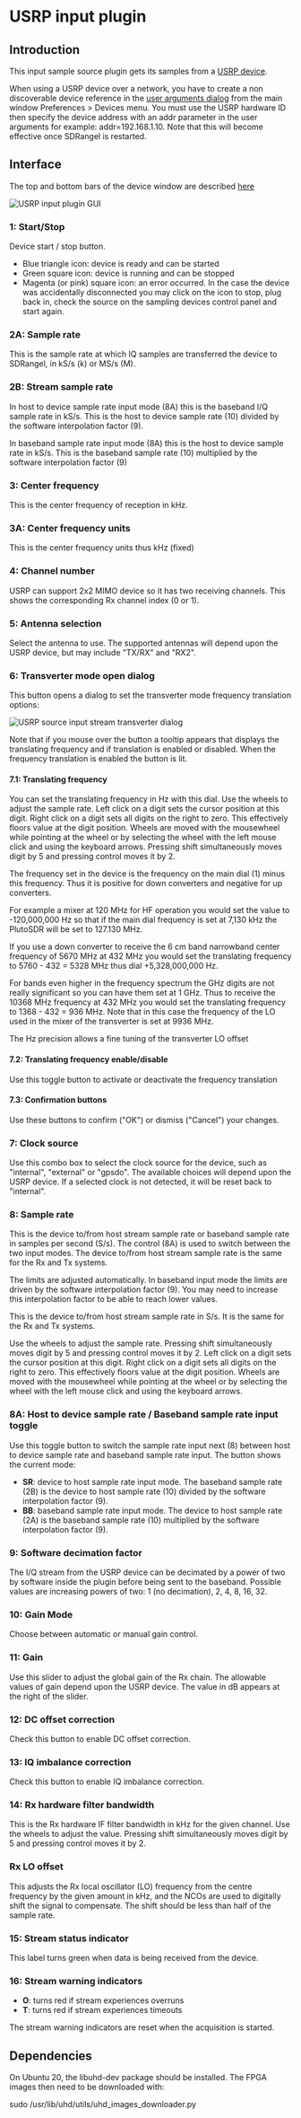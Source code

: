 <h1>USRP input plugin</h1>

<h2>Introduction</h2>

This input sample source plugin gets its samples from a [USRP device](https://www.ettus.com/product-categories/usrp-bus-series/).

When using a USRP device over a network, you have to create a non discoverable device reference in the [user arguments dialog](https://github.com/f4exb/sdrangel/blob/master/sdrgui/deviceuserargs.md) from the main window Preferences > Devices menu. You must use the USRP hardware ID then specify the device address with an addr parameter in the user arguments for example: addr=192.168.1.10. Note that this will become effective once SDRangel is restarted.

<h2>Interface</h2>

The top and bottom bars of the device window are described [here](../../../sdrgui/device/readme.md)

![USRP input plugin GUI](../../../doc/img/USRPInput_plugin.png)

<h3>1: Start/Stop</h3>

Device start / stop button.

  - Blue triangle icon: device is ready and can be started
  - Green square icon: device is running and can be stopped
  - Magenta (or pink) square icon: an error occurred. In the case the device was accidentally disconnected you may click on the icon to stop, plug back in, check the source on the sampling devices control panel and start again.

<h3>2A: Sample rate</h3>

This is the sample rate at which IQ samples are transferred the device to SDRangel, in kS/s (k) or MS/s (M).

<h3>2B: Stream sample rate</h3>

In host to device sample rate input mode (8A) this is the baseband I/Q sample rate in kS/s. This is the host to device sample rate (10) divided by the software interpolation factor (9).

In baseband sample rate input mode (8A) this is the host to device sample rate in kS/s. This is the baseband sample rate (10) multiplied by the software interpolation factor (9)

<h3>3: Center frequency</h3>

This is the center frequency of reception in kHz.

<h3>3A: Center frequency units</h3>

This is the center frequency units thus kHz (fixed)

<h3>4: Channel number</h3>

USRP can support 2x2 MIMO device so it has two receiving channels. This shows the corresponding Rx channel index (0 or 1).

<h3>5: Antenna selection</h3>

Select the antenna to use. The supported antennas will depend upon the USRP device, but may include "TX/RX" and "RX2".

<h3>6: Transverter mode open dialog</h3>

This button opens a dialog to set the transverter mode frequency translation options:

![USRP source input stream transverter dialog](../../../doc/img/RTLSDR_plugin_xvrt.png)

Note that if you mouse over the button a tooltip appears that displays the translating frequency and if translation is enabled or disabled. When the frequency translation is enabled the button is lit.

<h4>7.1: Translating frequency</h4>

You can set the translating frequency in Hz with this dial. Use the wheels to adjust the sample rate. Left click on a digit sets the cursor position at this digit. Right click on a digit sets all digits on the right to zero. This effectively floors value at the digit position. Wheels are moved with the mousewheel while pointing at the wheel or by selecting the wheel with the left mouse click and using the keyboard arrows. Pressing shift simultaneously moves digit by 5 and pressing control moves it by 2.

The frequency set in the device is the frequency on the main dial (1) minus this frequency. Thus it is positive for down converters and negative for up converters.

For example a mixer at 120 MHz for HF operation you would set the value to -120,000,000 Hz so that if the main dial frequency is set at 7,130 kHz the PlutoSDR will be set to 127.130 MHz.

If you use a down converter to receive the 6 cm band narrowband center frequency of 5670 MHz at 432 MHz you would set the translating frequency to 5760 - 432 = 5328 MHz thus dial +5,328,000,000 Hz.

For bands even higher in the frequency spectrum the GHz digits are not really significant so you can have them set at 1 GHz. Thus to receive the 10368 MHz frequency at 432 MHz you would set the translating frequency to 1368 - 432 = 936 MHz. Note that in this case the frequency of the LO used in the mixer of the transverter is set at 9936 MHz.

The Hz precision allows a fine tuning of the transverter LO offset

<h4>7.2: Translating frequency enable/disable</h4>

Use this toggle button to activate or deactivate the frequency translation

<h4>7.3: Confirmation buttons</h4>

Use these buttons to confirm ("OK") or dismiss ("Cancel") your changes.

<h3>7: Clock source</h3>

Use this combo box to select the clock source for the device, such as "internal", "external" or "gpsdo". The available choices will depend upon the USRP device. If a selected clock is not detected, it will be reset back to "internal".

<h3>8: Sample rate</h3>

This is the device to/from host stream sample rate or baseband sample rate in samples per second (S/s). The control (8A) is used to switch between the two input modes. The device to/from host stream sample rate is the same for the Rx and Tx systems.

The limits are adjusted automatically. In baseband input mode the limits are driven by the software interpolation factor (9). You may need to increase this interpolation factor to be able to reach lower values.

This is the device to/from host stream sample rate in S/s. It is the same for the Rx and Tx systems.

Use the wheels to adjust the sample rate. Pressing shift simultaneously moves digit by 5 and pressing control moves it by 2. Left click on a digit sets the cursor position at this digit. Right click on a digit sets all digits on the right to zero. This effectively floors value at the digit position. Wheels are moved with the mousewheel while pointing at the wheel or by selecting the wheel with the left mouse click and using the keyboard arrows.

<h3>8A: Host to device sample rate / Baseband sample rate input toggle</h3>

Use this toggle button to switch the sample rate input next (8) between host to device sample rate and baseband sample rate input. The button shows the current mode:

  - **SR**: device to host sample rate input mode. The baseband sample rate (2B) is the device to host sample rate (10) divided by the software interpolation factor (9).
  - **BB**: baseband sample rate input mode. The device to host sample rate (2A) is the baseband sample rate (10) multiplied by the software interpolation factor (9).

<h3>9: Software decimation factor</h3>

The I/Q stream from the USRP device can be decimated by a power of two by software inside the plugin before being sent to the baseband. Possible values are increasing powers of two: 1 (no decimation), 2, 4, 8, 16, 32.

<h3>10: Gain Mode</h3>

Choose between automatic or manual gain control.

<h3>11: Gain</h3>

Use this slider to adjust the global gain of the Rx chain. The allowable values of gain depend upon the USRP device. The value in dB appears at the right of the slider.

<h3>12: DC offset correction</h3>

Check this button to enable DC offset correction.

<h3>13: IQ imbalance correction</h3>

Check this button to enable IQ imbalance correction.

<h3>14: Rx hardware filter bandwidth</h3>

This is the Rx hardware IF filter bandwidth in kHz for the given channel. Use the wheels to adjust the value. Pressing shift simultaneously moves digit by 5 and pressing control moves it by 2.

<h3>Rx LO offset</h3>

This adjusts the Rx local oscillator (LO) frequency from the centre frequency by the given amount in kHz, and the NCOs are used to digitally shift the signal to compensate. The shift should be less than half of the sample rate.

<h3>15: Stream status indicator</h3>

This label turns green when data is being received from the device.

<h3>16: Stream warning indicators</h3>

  - **O**: turns red if stream experiences overruns
  - **T**: turns red if stream experiences timeouts

The stream warning indicators are reset when the acquisition is started.

<h2>Dependencies</h2>

On Ubuntu 20, the libuhd-dev package should be installed. The FPGA images then need to be downloaded with:

sudo /usr/lib/uhd/utils/uhd_images_downloader.py

